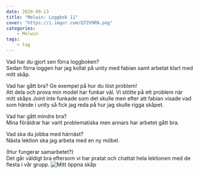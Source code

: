 ```yaml
---
date: 2020-09-13
title: "Melwin: Loggbok 11"
cover: "https://i.imgur.com/Q7ZV9RN.png"
categories: 
    - Melwin
tags:
    - tag
---
```


Vad har du gjort sen förra loggboken?  
Sedan förra loggen har jag kollat på unity med fabian samt arbetat klart med mitt skåp.

Vad har gått bra? Ge exempel på hur du löst problem!  
Att dela och prova min model har funkar väl.
Vi stötte på ett problem när mitt skåps Joint inte funkade som det skulle men efter att fabian visade vad som hände i unity så fick jag reda på hur jag skulle rigga skåpet.

Vad har gått mindre bra?   
Mina föräldrar har varit problematiska men annars har arbetet gått bra.

Vad ska du jobba med härnäst?  
Nästa lektion ska jag arbeta med en ny möbel.

(Hur fungerar samarbetet?)  
Det går väldigt bra eftersom vi har pratat och chattat hela lektionen med de flesta i vår grupp.
![Mitt öppna skåp](https://cdn.discordapp.com/attachments/482137548681117717/765536201959669780/unknown.png)
